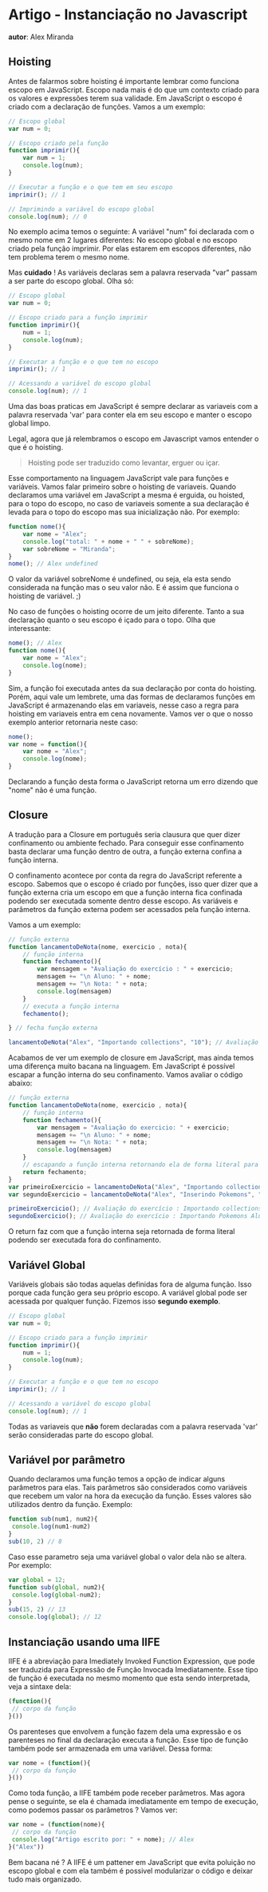 # Artigo - Instanciação no Javascript
**autor**: Alex Miranda


## Hoisting
Antes de falarmos sobre hoisting é importante lembrar como funciona escopo em JavaScript. Escopo nada mais é do que um contexto criado para os valores e expressões terem sua validade. Em JavaScript o escopo é criado com a declaração de funções. Vamos a um exemplo:

```js
// Escopo global
var num = 0; 

// Escopo criado pela função
function imprimir(){
	var num = 1;
	console.log(num);
}

// Executar a função e o que tem em seu escopo
imprimir(); // 1

// Imprimindo a variável do escopo global
console.log(num); // 0
```
No exemplo acima temos o seguinte: A variável "num" foi declarada com o mesmo nome em 2 lugares diferentes: No escopo global e no escopo criado pela função imprimir. Por elas estarem em escopos diferentes, não tem problema terem o mesmo nome.

Mas **cuidado** ! As variáveis declaras sem a palavra reservada "var" passam a ser parte do escopo global. Olha só:

```js
// Escopo global
var num = 0;

// Escopo criado para a função imprimir
function imprimir(){
	num = 1; 
	console.log(num);
}

// Executar a função e o que tem no escopo
imprimir(); // 1

// Acessando a variável do escopo global
console.log(num); // 1
```

Uma das boas praticas em JavaScript é sempre declarar as variaveis com a palavra reservada 'var' para conter ela 
em seu escopo e manter o escopo global limpo. 

Legal, agora que já relembramos o escopo em Javascript vamos entender o que é o hoisting.

> Hoisting pode ser traduzido como levantar, erguer ou içar.

Esse comportamento na linguagem JavaScript vale para funções e variáveis. Vamos falar primeiro sobre o hoisting de variaveis. Quando declaramos uma variável em JavaScript a mesma é erguida, ou hoisted, para o topo do escopo, no caso de variaveis somente a sua declaração é levada para o topo do escopo mas sua inicialização não. Por exemplo:

```js
function nome(){
	var nome = "Alex";
	console.log("total: " + nome + " " + sobreNome);
	var sobreNome = "Miranda";
}
nome(); // Alex undefined
```
O valor da variável sobreNome é undefined, ou seja, ela esta sendo considerada na função mas o seu valor não. 
E é assim que funciona o hoisting de variável. ;)

No caso de funções o hoisting ocorre de um jeito diferente. Tanto a sua declaração quanto o seu escopo é içado 
para o topo. Olha que interessante:

```js
nome(); // Alex
function nome(){
	var nome = "Alex";
	console.log(nome);
}
```
Sim, a função foi executada antes da sua declaração por conta do hoisting. Porém, aqui vale um lembrete, uma das formas de declaramos funções em JavaScript é armazenando elas em variaveis, nesse caso a regra para hoisting em variaveis entra em cena novamente. Vamos ver o que o nosso exemplo anterior retornaria neste caso:

```js
nome();
var nome = function(){
	var nome = "Alex";
	console.log(nome);
}
```
Declarando a função desta forma o JavaScript retorna um erro dizendo que "nome" não é uma função.

## Closure
A tradução para a Closure em português seria clausura que quer dizer confinamento ou ambiente fechado. Para conseguir esse confinamento basta declarar uma função dentro de outra, a função externa confina a função interna.

O confinamento acontece por conta da regra do JavaScript referente a escopo. Sabemos que o escopo é criado por funções, isso quer dizer que a função externa cria um escopo em que a função interna fica confinada podendo ser executada somente dentro desse escopo. As variáveis e parâmetros da função externa podem ser acessados pela função interna.

Vamos a um exemplo:

```js
// função externa
function lancamentoDeNota(nome, exercicio , nota){
	// função interna
	function fechamento(){
		var mensagem = "Avaliação do exercício : " + exercicio;
		mensagem += "\n Aluno: " + nome;
		mensagem += "\n Nota: " + nota;
		console.log(mensagem)
	}
	// executa a função interna
	fechamento();

} // fecha função externa

lancamentoDeNota("Alex", "Importando collections", "10"); // Avaliação do exercício : Importando collections Aluno: Alex Nota: 10
```
Acabamos de ver um exemplo de closure em JavaScript, mas ainda temos uma diferença muito bacana na linguagem. Em JavaScript é possível escapar a função interna do seu confinamento. Vamos avaliar o código abaixo:

```js
// função externa
function lancamentoDeNota(nome, exercicio , nota){
	// função interna
	function fechamento(){
		var mensagem = "Avaliação do exercicio: " + exercicio;
		mensagem += "\n Aluno: " + nome;
		mensagem += "\n Nota: " + nota;
		console.log(mensagem)
	}
	// escapando a função interna retornando ela de forma literal para função externa. Malandragem é pouco pro JS kkkk
	return fechamento;
}
var primeiroExercicio = lancamentoDeNota("Alex", "Importando collections", "10");
var segundoExercicio = lancamentoDeNota("Alex", "Inserindo Pokemons", "10");

primeiroExercicio(); // Avaliação do exercício : Importando collections Aluno: Alex Nota: 10
segundoExercicio(); // Avaliação do exercício : Importando Pokemons Aluno: Alex Nota: 10
```

O return faz com que a função interna seja retornada de forma literal podendo ser executada fora do confinamento.

## Variável Global
Variáveis globais são todas aquelas definidas fora de alguma função. Isso porque cada função gera seu próprio escopo. A variável global pode ser acessada por qualquer função. Fizemos isso **segundo exemplo**. 

```js
// Escopo global
var num = 0;

// Escopo criado para a função imprimir
function imprimir(){
	num = 1; 
	console.log(num);
}

// Executar a função e o que tem no escopo
imprimir(); // 1

// Acessando a variável do escopo global
console.log(num); // 1
```
Todas as variaveis que **não** forem declaradas com a palavra reservada 'var' serão consideradas parte do escopo 
global.

## Variável por parâmetro
Quando declaramos uma função temos a opção de indicar alguns parâmetros para elas. Tais parâmetros são considerados como variáveis que recebem um valor na hora da execução da função. Esses valores são utilizados dentro da função. Exemplo:

```js
function sub(num1, num2){
 console.log(num1-num2)
}
sub(10, 2) // 8
```

Caso esse parametro seja uma variável global o valor dela não se altera. Por exemplo:

```js
var global = 12;
function sub(global, num2){
 console.log(global-num2);
}
sub(15, 2) // 13
console.log(global); // 12
```

## Instanciação usando uma IIFE
IIFE é a abreviação para Imediately Invoked Function Expression, que pode ser traduzida para Expressão de Função Invocada Imediatamente. Esse tipo de função é executada no mesmo momento que esta sendo interpretada, veja a sintaxe dela:

```js
(function(){
 // corpo da função
}())
```

Os parenteses que envolvem a função fazem dela uma expressão e os parenteses no final da declaração executa a 
função. Esse tipo de função também pode ser armazenada em uma variável. Dessa forma:

```js
var nome = (function(){
 // corpo da função
}())
```

Como toda função, a IIFE também pode receber parâmetros. Mas agora pense o seguinte, se ela é chamada imediatamente em tempo de execução, como podemos passar os parâmetros ? Vamos ver:

```js
var nome = (function(nome){
 // corpo da função
 console.log("Artigo escrito por: " + nome); // Alex
}("Alex"))
```
Bem bacana né ? A IIFE é um pattener em JavaScript que evita poluição no escopo global e com ela também é possivel modularizar o código e deixar tudo mais organizado. 